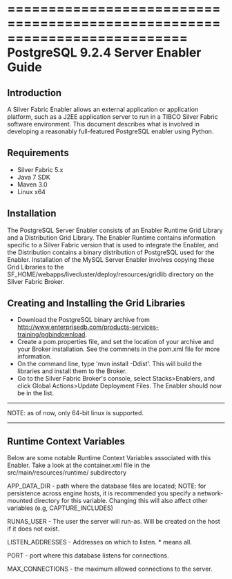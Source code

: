 ==========================================================================
PostgreSQL 9.2.4 Server Enabler Guide
==========================================================================
Introduction
--------------------------------------
A Silver Fabric Enabler allows an external application or application platform, 
such as a J2EE application server to run in a TIBCO Silver Fabric software 
environment.  This document describes what is involved in developing a reasonably 
full-featured PostgreSQL enabler using Python.

Requirements
------------
* Silver Fabric 5.x 
* Java 7 SDK
* Maven 3.0
* Linux x64

Installation
--------------------------------------
The PostgreSQL Server Enabler consists of an Enabler Runtime Grid Library and a Distribution 
Grid Library. The Enabler Runtime contains information specific to a Silver Fabric 
version that is used to integrate the Enabler, and the Distribution contains a binary 
distribution of PostgreSQL used for the Enabler. Installation of the MySQL Server 
Enabler involves copying these Grid Libraries to the 
SF_HOME/webapps/livecluster/deploy/resources/gridlib directory on the Silver Fabric Broker. 


Creating and Installing the Grid Libraries
------------------------------------------
* Download the PostgreSQL binary archive from http://www.enterprisedb.com/products-services-training/pgbindownload.
* Create a pom.properties file, and set the location of your archive and your Broker installation. See the commnets in the pom.xml file for more information.
* On the command line, type 'mvn install -Ddist'. This will build the libraries and install them to the Broker.
* Go to the Silver Fabric Broker's console, select Stacks>Enablers, and click Global Actions>Update Deployment Files. The Enabler should now be in the list.
       
*****************************************************************************
NOTE: as of now, only 64-bit linux is supported. 
******************************************************************************


Runtime Context Variables
--------------------------------------
Below are some notable Runtime Context Variables associated with this Enabler.
Take a look at the container.xml file in the src/main/resources/runtime/ subdirectory

 APP_DATA_DIR - path where the database files are located; 
  			NOTE: for persistence across engine hosts, it is recommended you
                 specify a network-mounted directory for this variable.
                 Changing this will also affect other variables (e.g, CAPTURE_INCLUDES)              

 RUNAS_USER - The user the server will run-as. Will be created on the host if it does not exist.
 
 LISTEN_ADDRESSES - Addresses on which to listen. * means all.
 
 PORT - port where this database listens for connections.

 MAX_CONNECTIONS - the maximum allowed connections to the server.

 
